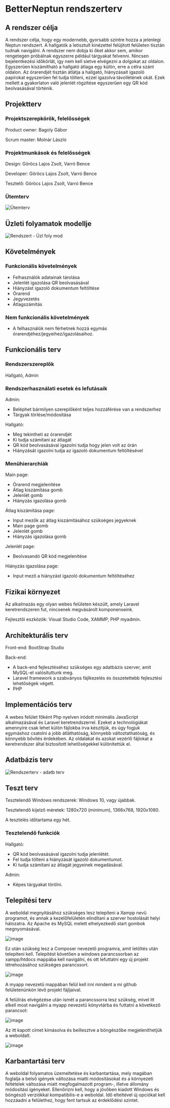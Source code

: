 # BetterNeptun rendszerterv

## A rendszer célja

A rendszer célja, hogy egy modernebb, gyorsabb szintre hozza a jelenlegi Neptun rendszert. A hallgatók a letisztult kinézettel felújított felületen tisztán tudnak
navigálni. A rendszer nem dobja ki őket akkor sem, amikor rengetegen próbálnak egyszerre például tárgyakat felvenni. Nincsen bejelentkezési időkörlát, így nem kell
sietve elvégezni a dolgokat az oldalon. Egyszerűen kiszámítható a hallgató átlaga egy külön, erre a célra szánt oldalon. Az órarendjét tisztán átlátja a hallgató,
hiányzásait igazoló papírokat egyszerűen fel tudja tölteni, ezzel igazolva távollétének okát. Ezek mellett a gyakorlaton való jelenlét rögzítése egyszerűen egy QR kód
beolvasásával történik.

## Projektterv

### Projektszerepkörök, felelősségek

Product owner: Bagoly Gábor

Scrum master: Molnár László

### Projektmunkások és felelősségek

Design: Göröcs Lajos Zsolt, Varró Bence

Developer: Göröcs Lajos Zsolt, Varró Bence

Tesztelő: Göröcs Lajos Zsolt, Varró Bence

### Ütemterv

![Ütemterv](https://user-images.githubusercontent.com/78543866/226213791-68d31345-75af-4e81-a3e6-b3e412c5e458.PNG)

## Üzleti folyamatok modellje

![Rendszert  - Üzl  foly  mod](https://user-images.githubusercontent.com/78543866/226214150-f9f85efe-f5b9-4390-9ed4-5e384eeccce9.PNG)

## Követelmények

### Funkcionális követelmények

- Felhasználók adatainak tárolása
- Jelenlét igazolása QR beolvasásával
- Hiányzást igazoló dokumentum feltöltése
- Órarend
- Jegyvezetés
- Átlagszámítás

### Nem funkcionális követelmények

- A felhasználók nem férhetnek hozzá egymás órarendjéhez/jegyeihez/igazolásaihoz.

## Funkcionális terv

### Rendszerszereplők

Hallgató, Admin

### Rendszerhasználati esetek és lefutásaik

Admin:

- Beléphet bármilyen szereplőként teljes hozzáférése van a rendszerhez
- Tárgyak törlése/módosítása

Hallgató:

- Meg tekintheti az órarendjét
- Ki tudja számítani az átlagát
- QR kód beolvasásával igazolni tudja hogy jelen volt az órán
- Hiányzását igazolni tudja az igazoló dokumentum feltöltésével

### Menühierarchiák

Main page:

- Órarend megjelenítése
- Átlag kiszámítása gomb
- Jelenlét gomb
- Hiányzás igazolása gomb

Átlag kiszámítása page:

- Input mezők az átlag kiszámításához szükséges jegyeknek
- Main page gomb
- Jelenlét gomb
- Hiányzás igazolása gomb

Jelenlét page:

- Beolvasandó QR kód megjelenítése

Hiányzás igazolása page:

- Input mező a hiányzást igazoló dokumentum feltöltéséhez

## Fizikai környezet

Az alkalmazás egy olyan webes felületen készült, amely Laravel keretrendszeren fut, nincsenek megvásárolt komponenseink.

Fejlesztői eszközök: Visual Studio Code, XAMMP, PHP myadmin.

## Architekturális terv

Front-end: BootStrap Studio

Back-end:

- A back-end fejlesztéséhez szükséges egy adatbázis szerver, amit MySQL-el valósítuttunk meg.
- Laravel framework a szabványos fájlkezelés és összetettebb fejlesztési lehetőségek végett.
- PHP

## Implementációs terv

A webes felület főként Php nyelven íródott minimális JavaScript alkalmazásával és Laravel keretrendszerrel. Ezeket a technológiákat amennyire csak lehet külön fájlokba
írva készítjük, és úgy fogjuk egymáshoz csatolni a jobb átláthatóság, könnyebb változtathatóság, és könnyebb bővítés érdekében. Az oldalakat és azokat vezérlő fájlokat
a keretrendszer által biztosított lehetőségekkel különítettük el.

## Adatbázis terv

![Rendszerterv - adatb  terv](https://user-images.githubusercontent.com/78543866/226215510-19d4a8e9-58a2-409e-ae96-7257268231e6.png)

## Teszt terv

Tesztelendő Windows rendszerek: Windows 10, vagy újabbak.

Tesztelendő kijelző méretek: 1280x720 (minimum), 1366x768, 1920x1080.

A tesztelés időtartama egy hét.

### Tesztelendő funkciók

Hallgató:

- QR kód beolvasásával igazolni tudja jelenlétét.
- Fel tudja tölteni a hiányzását igazoló dokumentumot.
- Ki tudja számítani az átlagát jegyeinek megadásával.

Admin:

- Képes tárgyakat törölni.

## Telepítési terv

A weboldal megnyitásához szükséges lesz telepíteni a Xampp nevű programot, és annak a kezelőfelületén elindítani a szerver hostolását helyi hálozatra. Az Apache és
MySQL melett elhelyezkedő start gombok megnyomásával.

![image](https://user-images.githubusercontent.com/103049058/206261590-1126c99f-b09e-4af3-9c64-2d2d059fecc3.png)

Ez után szükség lesz a Composer nevezető programra, amit letöltés után telepíteni kell.
Telepítést követően a windows parancssorban az xampp/htdocs mappába kell navigálni, és ott lefuttatni egy új projekt létrehozásához szükséges parancssort.

![image](https://user-images.githubusercontent.com/103049058/206265273-a6191284-cb68-4b8b-aac9-44482d3d41af.png)

A myapp nevezetű mappában felül kell írni mindent a mi github felületenünkön lévő projekt fájljaival.

A felülírás elvégézése után ismét a parancssorra lesz szükség, mivel itt elkell most navigálni a myapp nevezetű könyvtárba és futtatni a következő parancsot:

![image](https://user-images.githubusercontent.com/103049058/206265655-0c5c4cd5-4e9a-4c8d-ae21-36c7b9665388.png)

Az itt kapott címet kimásolva és beillesztve a böngészőbe megjeleníthetjük a weboldalt.

![image](https://user-images.githubusercontent.com/103049058/206265860-431d3de4-fe0c-4adb-9efe-92ed78f8ecb7.png)

## Karbantartási terv

A weboldal folyamatos üzemeltetése és karbantartása, mely magában foglalja a belső igények változása miatti módosításokat és a környezeti feltételek változása miatt
megfogalmazott program-, illetve állomány módosítási igényeket. Ellenőrizni kell, hogy a jövőben kiadott Windows és böngésző verziókkal kompatibilis-e a weboldal. Idő
elteltével új opciókat kell hozzáadni a felülethez, hogy fent tartsuk az érdeklődési szintet.

